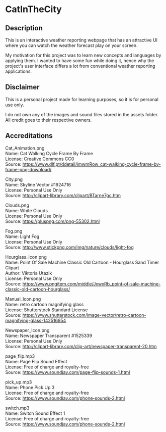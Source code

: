 # CatInTheCity

## Description
This is an interactive weather reporting webpage that has an attractive UI where you can watch the weather forecast play on your screen.

My motivation for this project was to learn new concepts and languages by applying them. I wanted to have some fun while doing it, hence why the project's user interface differs a lot from conventional weather reporting applications.

## Disclaimer
This is a personal project made for learning purposes, so it is for personal use only.

I do not own any of the images and sound files stored in the assets folder. All credit goes to their respective owners.

## Accreditations

Cat_Animation.png <br />
Name: Cat Walking Cycle Frame By Frame <br />
License: Creative Commons CC0 <br />
Source: https://www.dlf.pt/ddetail/imwmRow_cat-walking-cycle-frame-by-frame-png-download/ <br />

City.png <br />
Name: Skyline Vector #1924716 <br />
License: Personal Use Only <br />
Source: http://clipart-library.com/clipart/BTarne7gc.htm <br />

Clouds.png <br />
Name: White Clouds <br />
License: Personal Use Only <br />
Source: https://pluspng.com/png-55302.html <br />

Fog.png <br />
Name: Light Fog <br />
License: Personal Use Only <br />
Source: http://www.stickpng.com/img/nature/clouds/light-fog <br />

Hourglass_Icon.png <br />
Name: Point Of Sale Machine Classic Old Cartoon - Hourglass Sand Timer Clipart <br />
Author: Viktoria Utazik <br />
License: Personal Use Only <br />
Source: https://www.pngitem.com/middle/JxwxRb_point-of-sale-machine-classic-old-cartoon-hourglass/ <br />

Manual_Icon.png <br />
Name: retro cartoon magnifying glass <br />
License: Shutterstock Standard License <br />
Source: https://www.shutterstock.com/image-vector/retro-cartoon-magnifying-glass-142516954 <br />

Newspaper_Icon.png <br />
Name: Newspaper Transparent #1525339 <br />
License: Personal Use Only <br />
Source: http://clipart-library.com/clip-art/newspaper-transparent-20.htm <br />

page_flip.mp3 <br />
Name: Page Flip Sound Effect <br />
License: Free of charge and royalty-free <br />
Source: https://www.soundjay.com/page-flip-sounds-1.html<br />

pick_up.mp3 <br />
Name: Phone Pick Up 3 <br />
License: Free of charge and royalty-free <br />
Source: https://www.soundjay.com/phone-sounds-2.html <br />

switch.mp3 <br />
Name: Switch Sound Effect 1 <br />
License: Free of charge and royalty-free <br />
Source: https://www.soundjay.com/phone-sounds-2.html <br />
